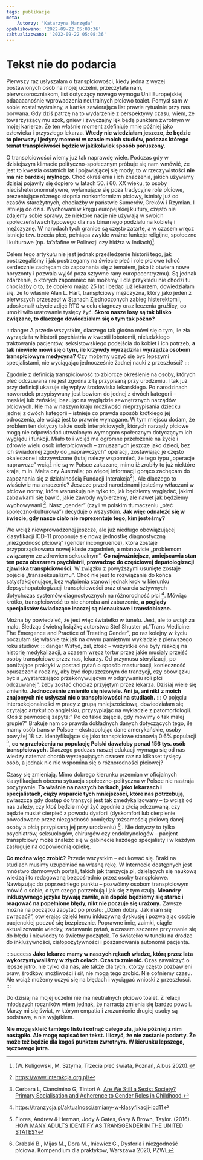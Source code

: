 ```yaml
---
tags: publikacje
meta:
    Autorzy: 'Katarzyna Marzęda'
opublikowano: '2022-09-22 05:08:36'
zaktualizowano: '2022-09-22 05:08:36'
---
```

# Tekst nie do podarcia
Pierwszy raz usłyszałam o transpłciowości, kiedy jedna z wyżej postawionych osób na mojej uczelni, przeczytała nam, pierwszoroczniakom, list dotyczący nowego wymogu Unii Europejskiej odaaaaanośnie wprowadzenia neutralnych płciowo toalet. Pomysł sam w sobie został wyśmiany, a kartka zawierająca list prawie rytualnie przy nas porwana. Gdy dziś patrzę na to wydarzenie z perspektywy czasu, wiem, że towarzyszący mu szok, gniew i zwyczajny lęk będą punktem zwrotnym w mojej karierze. Że ten właśnie moment zdefiniuje mnie później jako człowieka i przyszłego lekarza. 
**Wtedy nie wiedziałam jeszcze, że będzie to pierwszy i jedyny moment w czasie moich studiów, podczas którego temat transpłciwości będzie w jakikolwiek sposób poruszony.** 

O transpłciowości wiemy już tak naprawdę wiele. Podczas gdy w dzisiejszym klimacie polityczno-społecznym próbuje się nam wmówić, że jest to kwestia ostatnich lat i pojawiającej się mody, to w rzeczywistości **nie ma nic bardziej mylnego**. Choć określenia i ich znaczenia, jakich używamy dzisiaj pojawiły się dopiero w latach 50. i 60. XX wieku, to osoby niecisheteronormatywne, wyłamujące się poza tradycyjne role płciowe, prezentujące różnego stopnia nonkonformizm płciowy, istniały już od czasów starożytnych, chociażby w państwie Sumerów, Greków i Rzymian. I istnieją do dziś. Wychowani w kręgu europejskiej kultury, często nie zdajemy sobie sprawy, że niektóre nacje nie używają w swoich społeczeństwach typowego dla nas binarnego podziału na kobietę i mężczyznę. W narodach tych granice są często zatarte, a w czasem wręcz istnieje tzw. trzecia płeć, pełniąca zwykle ważne funkcje religijne, społeczne i kulturowe (np. fa’afafine w Polinezji czy hidźra w Indiach)[^1].

Celem tego artykułu nie jest jednak prześledzenie historii tego, jak postrzegaliśmy i jak postrzegamy na świecie płeć i role płciowe (choć serdecznie zachęcam do zapoznania się z tematem, jako iż otwiera nowe horyzonty i pozwala wyjść poza sztywne rany europocentryzmu). Są jednak zdarzenia, o których zapomnieć nie możemy. I dla przykładu nie chodzi tu chociażby o to, że dopiero mając 25 lat i będąc już lekarzem, dowiedziałam się, że to właśnie Alan L. Hart, transpłciowy mężczyzna, który jako jeden z pierwszych przeszedł w Stanach Zjednoczonych zabieg histerektomii, udoskonalił użycie zdjęć RTG w celu diagnozy oraz leczenia gruźlicy, co umożliwiło uratowanie tysięcy żyć. **Skoro nasze losy są tak blisko związane, to dlaczego dowiedziałam się o tym tak późno?** 

:::danger
A przede wszystkim, dlaczego tak głośno mówi się o tym, ile zła wyrządziła w historii psychiatria w kwestii lobotomii, nieludzkiego traktowania pacjentów, seksistowskiego podejścia do kobiet i ich potrzeb, **a tak niewiele mówi się o tym, ile krzywdy wyrządziła i wyrządza osobom transpłciowym medycyna?**
Czy możemy uczyć się być lepszymi specjalistami, nie wyciągając jednocześnie żadnej nauki z przeszłości?
:::


Zgodnie z definicją transpłciowość to zbiorcze określenie na osoby, których płeć odczuwana nie jest zgodna z tą przypisaną przy urodzeniu. I tak już przy definicji ukazuje się wpływ środowiska lekarskiego. Po narodzinach noworodek przypisywany jest bowiem do jednej z dwóch kategorii – męskiej lub żeńskiej, bazując na wyglądzie zewnętrznych narządów płciowych. Nie ma w naszym kraju możliwości nieprzypisania dziecku jednej z dwóch kategorii – istnieje co prawda sposób krótkiego jej odroczenia, ale wciąż jest to prawnie wymagane. W tym miejscu dodam, że problem ten dotyczy także osób interpłciowych, których narządy płciowe mogą nie odpowiadać utrwalonym wymogom społecznym dotyczącym ich wyglądu i funkcji. Miało to i wciąż ma ogromne przełożenie na życie i zdrowie wielu osób interpłciowych – zmuszanych jeszcze jako dzieci, bez ich świadomej zgody do „naprawczych” operacji, zostawiając je często okaleczone i skrzywdzone (tutaj należy wspomnieć, że tego typu „operacje naprawcze” wciąż nie są w Polsce zakazane, mimo iż zrobiły to już niektóre kraje, m.in. Malta czy Australia; po więcej informacji gorąco zachęcam do zapoznania się z działalnością Fundacji Interakcja[^2]). 
Ale dlaczego to właściwie ma znaczenie? Jeszcze przed narodzinami jesteśmy wtłaczani w płciowe normy, które warunkują nie tylko to, jak będziemy wyglądać, jakimi zabawkami się bawić, jakie zawody wybierzemy, ale nawet jak będziemy wychowywani [^3]. Nasz „gender” (czyli w polskim tłumaczeniu „płeć społeczno-kulturowa”) decyduje o wszystkim. 
**Jak więc odnaleźć się w świecie, gdy nasze ciało nie reprezentuje tego, kim jesteśmy?**

We wciąż niewprowadzonej jeszcze, ale już niedługo obowiązującej klasyfikacji ICD-11 proponuje się nową jednostkę diagnostyczną „niezgodność płciową” (gender incongruence), która zostaje przyporządkowana nowej klasie zagadnień, a mianowicie „problemom związanym ze zdrowiem seksualnym”. **Co najważniejsze, umiejscawia stan ten poza obszarem psychiatrii, prowadząc do częściowej depatologizacji zjawiska transpłciowości.** W związku z powyższymi usunięte zostaje pojęcie „transseksualizmu”. Choć nie jest to rozwiązanie do końca satysfakcjonujące, bez wątpienia stanowi jednak krok w kierunku depsychopatologizacji transpłciowości oraz otwarcia sztywnych dotychczas systemów diagnostycznych na różnorodność płci [^4]. Mówiąc krótko, transpłciowość to nie choroba ani zaburzenie, **a poglądy specjalistów świadczące inaczej są nienaukowe i transfobiczne.**

Można by powiedzieć, że jest więc światełko w tunelu. Jest, ale to wciąż za mało. Śledząc świetną książkę autorstwa Stef Shuster pt.”Trans Medicine: The Emergence and Practice of Treating Gender”, po raz kolejny w życiu poczułam się właśnie tak jak na owym pamiętnym wykładzie z pierwszego roku studiów. 
:::danger
Wstyd, żal, złość – wszystkie one były reakcją na historię medykalizacji, a czasem wręcz tortur przez jakie musiały przejść osoby transpłciowe przez nas, lekarzy. Od przymusu sterylizacji, po poniżające praktyki w postaci pytań o sposób masturbacji, konieczność opuszczenia rodziny, aby być dopuszczonym do tranzycji, czy obowiązku bycia „wystarczająco przekonywującym w odgrywaniu roli płci odczuwanej”, żeby zostać chociaż przyjętym przez lekarza. Dzisiaj wiele się zmieniło. **Jednocześnie zmieniło się niewiele. Ani ja, ani nikt z moich znajomych nie usłyszał nic o transpłciowości na studiach.**
:::
 O pojęciu intersekcjonalności w pracy z grupą mniejszościową, dowiedziałam się czytając artykuł po angielsku, przysypiając na wykładzie z patomorfologii. Ktoś z pewnością zapyta:” Po co takie zajęcia, gdy mówimy o tak małej grupie?” Brakuje nam co prawda dokładnych danych dotyczących tego, ile mamy osób trans w Polsce – ekstrapolując dane amerykańskie, osoby powyżej 18 r.ż. identyfikujące się jako transpłciowe stanowią 0.6% populacji [^5], **co w przełożeniu na populację Polski dawałoby ponad 156 tys. osób transpłciowych.** Dlaczego podczas naszej edukacji wymaga się od nas wiedzy natemat chorób występujących czasem raz na kilkaset tysięcy osób, a jednak nic nie wspomina się o różnorodności płciowej?

Czasy się zmieniają. Mimo dobrego kierunku przemian w oficjalnych klasyfikacjach obecna sytuacja społeczno-polityczna w Polsce nie nastraja pozytywnie. **To właśnie na naszych barkach, jako lekarzach i specjalistach, ciąży wsparcie tych mniejszości, które nas potrzebują**, zwłaszcza gdy dostęp do tranzycji jest tak zmedykalizowany – to wciąż od nas zależy, czy ktoś będzie mógł żyć zgodnie z płcią odczuwaną, czy będzie musiał cierpieć z powodu dysforii (dyskomfort lub cierpienie powodowane przez niezgodność pomiędzy tożsamością płciową danej osoby a płcią przypisaną jej przy urodzeniu) [^6] . Nie dotyczy to tylko psychiatrów, seksuologów, chirurgów czy endokrynologów – pacjent transpłciowy może znaleźć się w gabinecie każdego specjalisty i w każdym zasługuje na odpowiednią opiekę. 

**Co można więc zrobić?** Przede wszystkim – edukować się. Braki na studiach musimy uzupełniać na własną rękę. W Internecie dostępnych jest mnóstwo darmowych portali, takich jak tranzycja.pl, dzielących się naukową wiedzą i to redagowaną bezpośrednio przez osoby transpłciowe. Nawiązując do poprzedniego punktu – pozwólmy osobom transpłciowym mówić o sobie, o tym czego potrzebują i jak się z tym czują. **Meandry inkluzywnego języka bywają zawiłe, ale dopóki będziemy się starać i reagować na popełnione błędy, nikt nie poczuje się urażony.** Zawsze można na początku zapytać po prostu: „Dzień dobry. Jak mam się zwracać?”, otwierając dzięki temu inkluzywną dyskusję i pozwalając osobie pacjenckiej poczuć się bezpiecznie. Poprawne imię, zaimki, ciągłe aktualizowanie wiedzy, zadawanie pytań, a czasem szczerze przyznanie się do błędu i niewiedzy to świetny początek. To światełko w tunelu na drodze do inkluzywności, ciałopozytywności i poszanowania autonomii pacjenta. 

:::success
**Jako lekarze mamy w naszych rękach władzę, którą przez lata wykorzystywaliśmy w złych celach. Czas to zmienić.** Czas zawalczyć o lepsze jutro, nie tylko dla nas, ale także dla tych, którzy często pozbawieni praw, środków, możliwości i sił, nie mogą tego zrobić. Nie cofniemy czasu. Ale wciąż możemy uczyć się na błędach i wyciągać wnioski z przeszłości.
:::

Do dzisiaj na mojej uczelni nie ma neutralnych płciowo toalet. Z relacji młodszych roczników wiem jednak, że narracja zmienia się bardzo powoli. Marzy mi się świat, w którym empatia i zrozumienie drugiej osoby są podstawą, a nie wyjątkiem. 

**Nie mogę skleić tamtego listu i cofnąć całego zła, jakie później z nim nastąpiło. Ale mogę napisać ten tekst. I liczyć, że nie zostanie podarty. Że może też będzie dla kogoś punktem zwrotnym. W kierunku lepszego, tęczowego jutra.**

[^1]: (W. Kuligowski, M. Sztyma, Trzecia płeć świata, Poznań, Albus 2020).
[^2]:https://www.interakcja.org.pl/
[^3]: Cerbara L, Ciancimino G, Tintori A. [Are We Still a Sexist Society? Primary Socialisation and Adherence to Gender Roles in Childhood.](https://www.ncbi.nlm.nih.gov/pmc/articles/PMC8950774/)
[^4]: https://tranzycja.pl/aktualnosci/zmiany-w-klasyfikacji-icd11
[^5]: Flores, Andrew & Herman, Jody & Gates, Gary & Brown, Taylor. (2016). [HOW MANY ADULTS IDENTIFY AS TRANSGENDER IN THE UNITED STATES?](https://williamsinstitute.law.ucla.edu/publications/trans-adults-united-states/)
[^6]: Grabski B., Mijas M., Dora M., Iniewicz G., Dysforia i niezgodność płciowa. Kompendium dla praktyków, Warszawa 2020, PZWL
